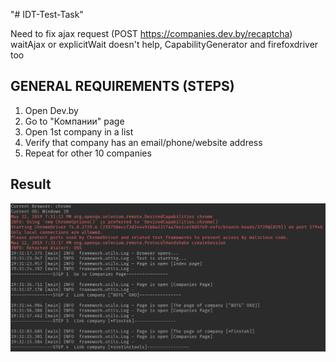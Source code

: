 "# IDT-Test-Task" 

Need to fix ajax request 
(POST https://companies.dev.by/recaptcha) 
waitAjax or explicitWait doesn't help, 
CapabilityGenerator and firefoxdriver too

## GENERAL REQUIREMENTS (STEPS)
1) Open Dev.by
2) Go to "Компании" page
3) Open 1st company in a list
4) Verify that company has an email/phone/website address
5) Repeat for other 10 companies

## Result
![alt text](result.png)